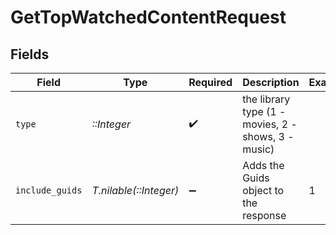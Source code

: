 # GetTopWatchedContentRequest


## Fields

| Field                                               | Type                                                | Required                                            | Description                                         | Example                                             |
| --------------------------------------------------- | --------------------------------------------------- | --------------------------------------------------- | --------------------------------------------------- | --------------------------------------------------- |
| `type`                                              | *::Integer*                                         | :heavy_check_mark:                                  | the library type (1 - movies, 2 - shows, 3 - music) |                                                     |
| `include_guids`                                     | *T.nilable(::Integer)*                              | :heavy_minus_sign:                                  | Adds the Guids object to the response<br/>          | 1                                                   |